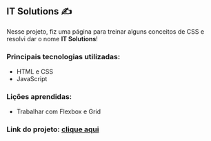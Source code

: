 ﻿## IT Solutions ✍

Nesse projeto, fiz uma página para treinar alguns conceitos de CSS e resolvi dar o nome **IT Solutions**!

### Principais tecnologias utilizadas:

- HTML e CSS
- JavaScript

### Lições aprendidas:

- Trabalhar com Flexbox e Grid

### Link do projeto: <a href='https://it-solutions.vercel.app/'>clique aqui</a>
